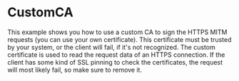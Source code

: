 # CustomCA

This example shows you how to use a custom CA to sign the HTTPS MITM
requests (you can use your own certificate).
This certificate must be trusted by your system, or the client will fail, if it's
not recognized.
The custom certificate is used to read the request data of an HTTPS
connection.
If the client has some kind of SSL pinning to check the certificates, the
request will most likely fail, so make sure to remove it.